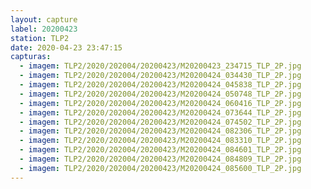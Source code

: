 ```yaml
---
layout: capture
label: 20200423
station: TLP2
date: 2020-04-23 23:47:15
capturas:
  - imagem: TLP2/2020/202004/20200423/M20200423_234715_TLP_2P.jpg
  - imagem: TLP2/2020/202004/20200423/M20200424_034430_TLP_2P.jpg
  - imagem: TLP2/2020/202004/20200423/M20200424_045838_TLP_2P.jpg
  - imagem: TLP2/2020/202004/20200423/M20200424_050748_TLP_2P.jpg
  - imagem: TLP2/2020/202004/20200423/M20200424_060416_TLP_2P.jpg
  - imagem: TLP2/2020/202004/20200423/M20200424_073644_TLP_2P.jpg
  - imagem: TLP2/2020/202004/20200423/M20200424_074502_TLP_2P.jpg
  - imagem: TLP2/2020/202004/20200423/M20200424_082306_TLP_2P.jpg
  - imagem: TLP2/2020/202004/20200423/M20200424_083310_TLP_2P.jpg
  - imagem: TLP2/2020/202004/20200423/M20200424_084601_TLP_2P.jpg
  - imagem: TLP2/2020/202004/20200423/M20200424_084809_TLP_2P.jpg
  - imagem: TLP2/2020/202004/20200423/M20200424_085600_TLP_2P.jpg
---
```

